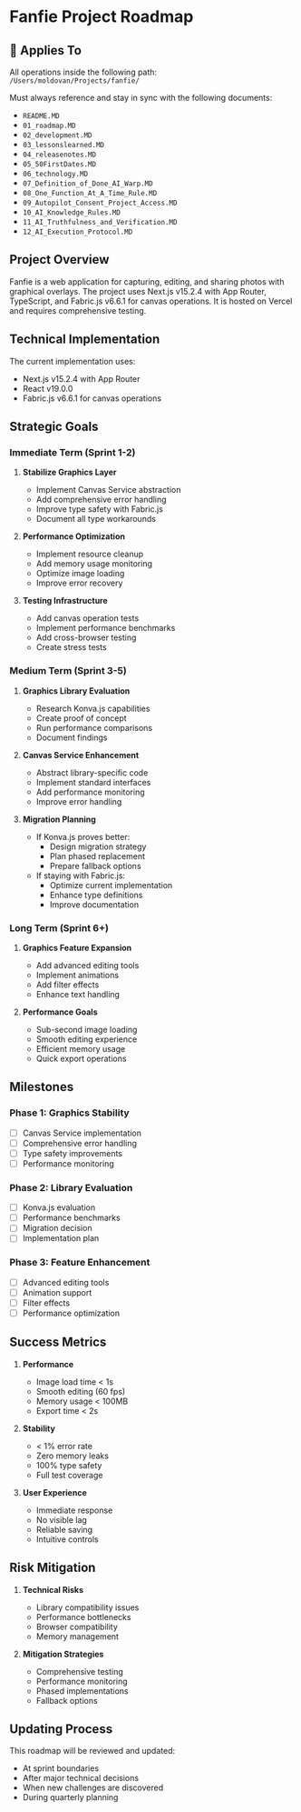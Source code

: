 # Fanfie Project Roadmap

## 📌 Applies To
All operations inside the following path:  
`/Users/moldovan/Projects/fanfie/`

Must always reference and stay in sync with the following documents:
- `README.MD`
- `01_roadmap.MD`
- `02_development.MD`
- `03_lessonslearned.MD`
- `04_releasenotes.MD`
- `05_50FirstDates.MD`
- `06_technology.MD`
- `07_Definition_of_Done_AI_Warp.MD`
- `08_One_Function_At_A_Time_Rule.MD`
- `09_Autopilot_Consent_Project_Access.MD`
- `10_AI_Knowledge_Rules.MD`
- `11_AI_Truthfulness_and_Verification.MD`
- `12_AI_Execution_Protocol.MD`



## Project Overview
Fanfie is a web application for capturing, editing, and sharing photos with graphical overlays. The project uses Next.js v15.2.4 with App Router, TypeScript, and Fabric.js v6.6.1 for canvas operations. It is hosted on Vercel and requires comprehensive testing.

## Technical Implementation
The current implementation uses:
- Next.js v15.2.4 with App Router
- React v19.0.0
- Fabric.js v6.6.1 for canvas operations

## Strategic Goals

### Immediate Term (Sprint 1-2)
1. **Stabilize Graphics Layer**
   - Implement Canvas Service abstraction
   - Add comprehensive error handling
   - Improve type safety with Fabric.js
   - Document all type workarounds

2. **Performance Optimization**
   - Implement resource cleanup
   - Add memory usage monitoring
   - Optimize image loading
   - Improve error recovery

3. **Testing Infrastructure**
   - Add canvas operation tests
   - Implement performance benchmarks
   - Add cross-browser testing
   - Create stress tests

### Medium Term (Sprint 3-5)
1. **Graphics Library Evaluation**
   - Research Konva.js capabilities
   - Create proof of concept
   - Run performance comparisons
   - Document findings

2. **Canvas Service Enhancement**
   - Abstract library-specific code
   - Implement standard interfaces
   - Add performance monitoring
   - Improve error handling

3. **Migration Planning**
   - If Konva.js proves better:
     * Design migration strategy
     * Plan phased replacement
     * Prepare fallback options
   - If staying with Fabric.js:
     * Optimize current implementation
     * Enhance type definitions
     * Improve documentation

### Long Term (Sprint 6+)
1. **Graphics Feature Expansion**
   - Add advanced editing tools
   - Implement animations
   - Add filter effects
   - Enhance text handling

2. **Performance Goals**
   - Sub-second image loading
   - Smooth editing experience
   - Efficient memory usage
   - Quick export operations

## Milestones

### Phase 1: Graphics Stability
- [ ] Canvas Service implementation
- [ ] Comprehensive error handling
- [ ] Type safety improvements
- [ ] Performance monitoring

### Phase 2: Library Evaluation
- [ ] Konva.js evaluation
- [ ] Performance benchmarks
- [ ] Migration decision
- [ ] Implementation plan

### Phase 3: Feature Enhancement
- [ ] Advanced editing tools
- [ ] Animation support
- [ ] Filter effects
- [ ] Performance optimization

## Success Metrics
1. **Performance**
   - Image load time < 1s
   - Smooth editing (60 fps)
   - Memory usage < 100MB
   - Export time < 2s

2. **Stability**
   - < 1% error rate
   - Zero memory leaks
   - 100% type safety
   - Full test coverage

3. **User Experience**
   - Immediate response
   - No visible lag
   - Reliable saving
   - Intuitive controls

## Risk Mitigation
1. **Technical Risks**
   - Library compatibility issues
   - Performance bottlenecks
   - Browser compatibility
   - Memory management

2. **Mitigation Strategies**
   - Comprehensive testing
   - Performance monitoring
   - Phased implementations
   - Fallback options

## Updating Process
This roadmap will be reviewed and updated:
- At sprint boundaries
- After major technical decisions
- When new challenges are discovered
- During quarterly planning
